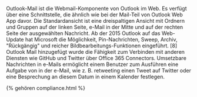 
Outlook-Mail ist die Webmail-Komponente von Outlook im Web. Es verfügt über eine Schnittstelle, die ähnlich wie bei der Mail-Teil von Outlook Web App davor. Die Standardansicht ist eine dreispaltigen Ansicht mit Ordnern und Gruppen auf der linken Seite, e-Mail in der Mitte und auf der rechten Seite der ausgewählten Nachricht. Ab der 2015 Outlook auf das Web-Update hat Microsoft die Möglichkeit, Pin-Nachrichten, Sweep, Archiv, "Rückgängig" und reicher Bildbearbeitungs-Funktionen eingeführt. [8] Outlook Mail hinzugefügt wurde die Fähigkeit zum Verbinden mit anderen Diensten wie GitHub und Twitter über Office 365 Connectors. Umsetzbare Nachrichten in e-Mails ermöglicht einem Benutzer zum Ausführen eine Aufgabe von in der e-Mail, wie z. B. retweeting einen Tweet auf Twitter oder eine Besprechung an diesem Datum in einem Kalender festlegen. 

{% gehören compliance.html %}


